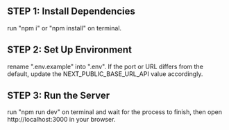 ## STEP 1: Install Dependencies
run "npm i" or "npm install" on terminal.

## STEP 2: Set Up Environment
rename ".env.example" into ".env". If the port or URL differs from the default, update the NEXT_PUBLIC_BASE_URL_API value accordingly.

## STEP 3: Run the Server
run "npm run dev" on terminal and wait for the process to finish, then open http://localhost:3000 in your browser.
